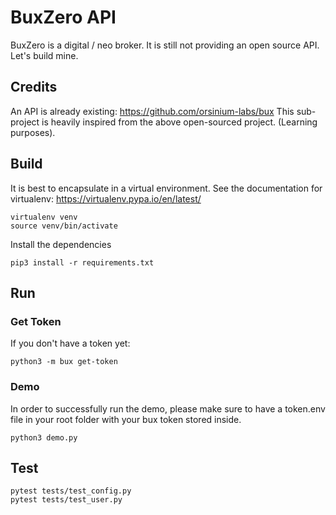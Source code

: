 # BuxZero API

BuxZero is a digital / neo broker. It is still not providing an open source API. Let's build mine.

## Credits

An API is already existing: https://github.com/orsinium-labs/bux
This sub-project is heavily inspired from the above open-sourced project. (Learning purposes).

## Build

It is best to encapsulate in a virtual environment. See the documentation for virtualenv: https://virtualenv.pypa.io/en/latest/
```shell
virtualenv venv
source venv/bin/activate
```

Install the dependencies
```shell
pip3 install -r requirements.txt
```

## Run

### Get Token

If you don't have a token yet:
```shell
python3 -m bux get-token
```

### Demo
In order to successfully run the demo, please make sure to have a token.env file in your root folder with your bux token stored inside.
```shell
python3 demo.py
```

## Test
```shell
pytest tests/test_config.py
pytest tests/test_user.py
```